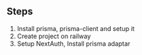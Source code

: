 ## Steps

1. Install prisma, prisma-client and setup it
2. Create project on railway
3. Setup NextAuth, Install prisma adaptar
